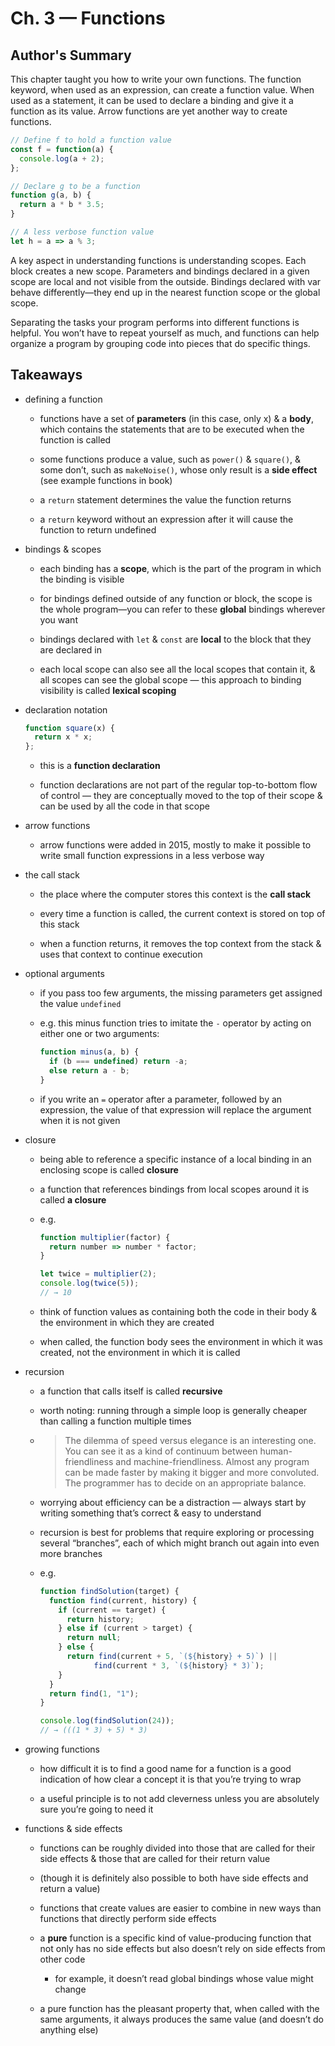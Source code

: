 # Ch. 3 — Functions

## Author's Summary

This chapter taught you how to write your own functions. The function keyword, when used as an expression, can create a function value. When used as a statement, it can be used to declare a binding and give it a function as its value. Arrow functions are yet another way to create functions.

``` javascript
// Define f to hold a function value
const f = function(a) {
  console.log(a + 2);
};

// Declare g to be a function
function g(a, b) {
  return a * b * 3.5;
}

// A less verbose function value
let h = a => a % 3;
```

A key aspect in understanding functions is understanding scopes. Each block creates a new scope. Parameters and bindings declared in a given scope are local and not visible from the outside. Bindings declared with var behave differently—they end up in the nearest function scope or the global scope.

Separating the tasks your program performs into different functions is helpful. You won’t have to repeat yourself as much, and functions can help organize a program by grouping code into pieces that do specific things.

## Takeaways

- defining a function
  - functions have a set of **parameters** (in this case, only x) & a **body**, which contains the statements that are to be executed when the function is called

  - some functions produce a value, such as `power()` & `square()`, & some don’t, such as `makeNoise()`, whose only result is a **side effect** (see example functions in book)
  - a `return` statement determines the value the function returns
  - a `return` keyword without an expression after it will cause the function to return undefined

- bindings & scopes
  - each binding has a **scope**, which is the part of the program in which the binding is visible

  - for bindings defined outside of any function or block, the scope is the whole program—you can refer to these **global** bindings wherever you want
  - bindings declared with `let` & `const` are **local** to the block that they are declared in
  - each local scope can also see all the local scopes that contain it, & all scopes can see the global scope — this approach to binding visibility is called **lexical scoping**

- declaration notation
    ``` javascript
    function square(x) {
      return x * x;
    };
    ```
  - this is a **function declaration**
  
  - function declarations are not part of the regular top-to-bottom flow of control — they are conceptually moved to the top of their scope & can be used by all the code in that scope

- arrow functions
  - arrow functions were added in 2015, mostly to make it possible to write small function expressions in a less verbose way

- the call stack
  - the place where the computer stores this context is the **call stack**
  
  - every time a function is called, the current context is stored on top of this stack
  - when a function returns, it removes the top context from the stack & uses that context to continue execution

- optional arguments
  - if you pass too few arguments, the missing parameters get assigned the value `undefined`
  
  - e.g. this minus function tries to imitate the `-` operator by acting on either one or two arguments:
    ``` javascript
    function minus(a, b) {
      if (b === undefined) return -a;
      else return a - b;
    }
    ```
  - if you write an `=` operator after a parameter, followed by an expression, the value of that expression will replace the argument when it is not given

- closure
  - being able to reference a specific instance of a local binding in an enclosing scope is called **closure**
  
  - a function that references bindings from local scopes around it is called **a closure**
  - e.g.
    ``` javascript
    function multiplier(factor) {
      return number => number * factor;
    }

    let twice = multiplier(2);
    console.log(twice(5));
    // → 10
    ```
  - think of function values as containing both the code in their body & the environment in which they are created
  - when called, the function body sees the environment in which it was created, not the environment in which it is called

- recursion
  - a function that calls itself is called **recursive**
  
  - worth noting: running through a simple loop is generally cheaper than calling a function multiple times
  - >The dilemma of speed versus elegance is an interesting one. You can see it as a kind of continuum between human-friendliness and machine-friendliness. Almost any program can be made faster by making it bigger and more convoluted. The programmer has to decide on an appropriate balance.
  - worrying about efficiency can be a distraction — always start by writing something that’s correct & easy to understand
  - recursion is best for problems that require exploring or processing several “branches”, each of which might branch out again into even more branches
  - e.g.
    ``` javascript
    function findSolution(target) {
      function find(current, history) {
        if (current == target) {
          return history;
        } else if (current > target) {
          return null;
        } else {
          return find(current + 5, `(${history} + 5)`) ||
                find(current * 3, `(${history} * 3)`);
        }
      }
      return find(1, "1");
    }

    console.log(findSolution(24));
    // → (((1 * 3) + 5) * 3)
    ```
  
- growing functions
  - how difficult it is to find a good name for a function is a good indication of how clear a concept it is that you’re trying to wrap
  
  - a useful principle is to not add cleverness unless you are absolutely sure you’re going to need it

- functions & side effects
  - functions can be roughly divided into those that are called for their side effects & those that are called for their return value
  
  - (though it is definitely also possible to both have side effects and return a value)
  - functions that create values are easier to combine in new ways than functions that directly perform side effects
  - a **pure** function is a specific kind of value-producing function that not only has no side effects but also doesn’t rely on side effects from other code
    - for example, it doesn’t read global bindings whose value might change
  - a pure function has the pleasant property that, when called with the same arguments, it always produces the same value (and doesn’t do anything else)